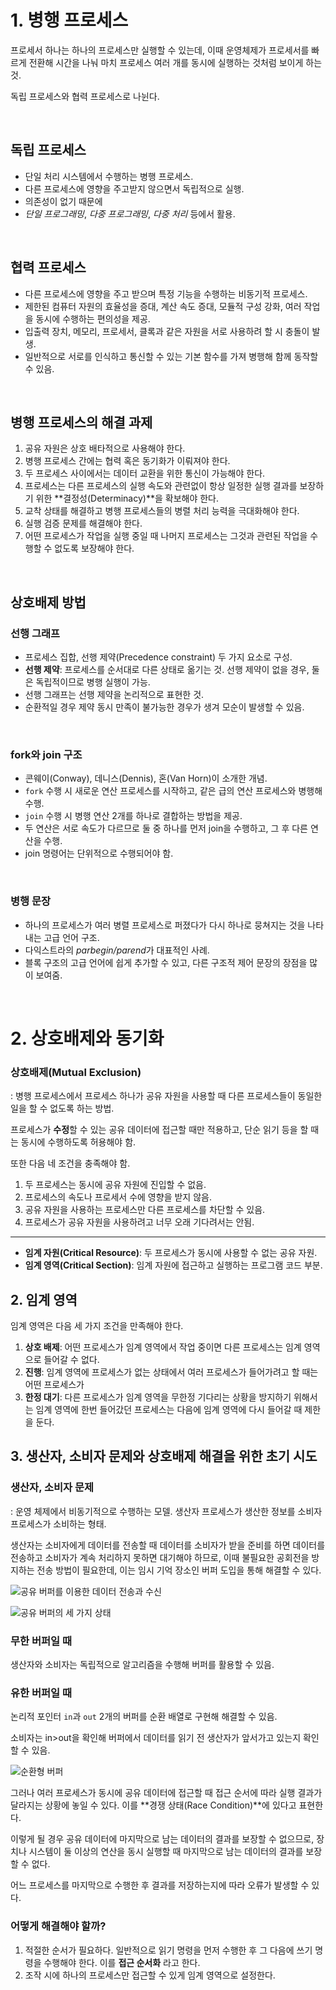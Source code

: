 # 1. 병행 프로세스
프로세서 하나는 하나의 프로세스만 실행할 수 있는데, 이때 운영체제가 프로세서를 빠르게 전환해 시간을 나눠 마치 프로세스 여러 개를 동시에 실행하는 것처럼 보이게 하는 것.

독립 프로세스와 협력 프로세스로 나뉜다.

<br>

## 독립 프로세스
- 단일 처리 시스템에서 수행하는 병행 프로세스.
- 다른 프로세스에 영향을 주고받지 않으면서 독립적으로 실행.
- 의존성이 없기 때문에 
- *단일 프로그래밍*, *다중 프로그래밍*, *다중 처리* 등에서 활용.

<br>

## 협력 프로세스
- 다른 프로세스에 영향을 주고 받으며 특정 기능을 수행하는 비동기적 프로세스.
- 제한된 컴퓨터 자원의 효율성을 증대, 계산 속도 증대, 모듈적 구성 강화, 여러 작업을 동시에 수행하는 편의성을 제공.
- 입출력 장치, 메모리, 프로세서, 클록과 같은 자원을 서로 사용하려 할 시 충돌이 발생.
- 일반적으로 서로를 인식하고 통신할 수 있는 기본 함수를 가져 병행해 함께 동작할 수 있음.

<br>

## 병행 프로세스의 해결 과제
1. 공유 자원은 상호 배타적으로 사용해야 한다.
2. 병행 프로세스 간에는 협력 혹은 동기화가 이뤄져야 한다.
3. 두 프로세스 사이에서는 데이터 교환을 위한 통신이 가능해야 한다.
4. 프로세스는 다른 프로세스의 실행 속도와 관련없이 항상 일정한 실행 결과를 보장하기 위한 **결정성(Determinacy)**을 확보해야 한다.
5. 교착 상태를 해결하고 병행 프로세스들의 병렬 처리 능력을 극대화해야 한다.
6. 실행 검증 문제를 해결해야 한다.
7. 어떤 프로세스가 작업을 실행 중일 때 나머지 프로세스는 그것과 관련된 작업을 수행할 수 없도록 보장해야 한다.

<br>

## 상호배제 방법

### 선행 그래프
- 프로세스 집합, 선행 제약(Precedence constraint) 두 가지 요소로 구성.
- **선행 제약**: 프로세스를 순서대로 다른 상태로 옮기는 것. 선행 제약이 없을 경우, 둘은 독립적이므로 병행 실행이 가능.
- 선행 그래프는 선행 제약을 논리적으로 표현한 것.
- 순환적일 경우 제약 동시 만족이 불가능한 경우가 생겨 모순이 발생할 수 있음.

<br>

### fork와 join 구조
- 콘웨이(Conway), 데니스(Dennis), 혼(Van Horn)이 소개한 개념.
- `fork` 수행 시 새로운 연산 프로세스를 시작하고, 같은 급의 연산 프로세스와 병행해 수행.
- `join` 수행 시 병행 연산 2개를 하나로 결합하는 방법을 제공.
- 두 연산은 서로 속도가 다르므로 둘 중 하나를 먼저 join을 수행하고, 그 후 다른 연산을 수행.
- join 명령어는 단위적으로 수행되어야 함.

<br>

### 병행 문장
- 하나의 프로세스가 여러 병렬 프로세스로 퍼졌다가 다시 하나로 뭉쳐지는 것을 나타내는 고급 언어 구조.
- 다익스트라의 *parbegin/parend*가 대표적인 사례.
- 블록 구조의 고급 언어에 쉽게 추가할 수 있고, 다른 구조적 제어 문장의 장점을 많이 보여줌.

<br>

# 2. 상호배제와 동기화

### 상호배제(Mutual Exclusion)
: 병행 프로세스에서 프로세스 하나가 공유 자원을 사용할 때 다른 프로세스들이 동일한 일을 할 수 없도록 하는 방법.

프로세스가 **수정**할 수 있는 공유 데이터에 접근할 때만 적용하고, 단순 읽기 등을 할 때는 동시에 수행하도록 허용해야 함.

또한 다음 네 조건을 충족해야 함.
1. 두 프로세스는 동시에 공유 자원에 진입할 수 없음.
2. 프로세스의 속도나 프로세서 수에 영향을 받지 않음.
3. 공유 자원을 사용하는 프로세스만 다른 프로세스를 차단할 수 있음.
4. 프로세스가 공유 자원을 사용하려고 너무 오래 기다려서는 안됨.

---

- **임계 자원(Critical Resource)**: 두 프로세스가 동시에 사용할 수 없는 공유 자원.
- **임계 영역(Critical Section)**: 임계 자원에 접근하고 실행하는 프로그램 코드 부분.


## 2. 임계 영역
임계 영역은 다음 세 가지 조건을 만족해야 한다.
1. **상호 배제**: 어떤 프로세스가 임계 영역에서 작업 중이면 다른 프로세스는 임계 영역으로 들어갈 수 없다.
2. **진행**: 임계 영역에 프로세스가 없는 상태에서 여러 프로세스가 들어가려고 할 때는 어떤 프로세스가 
3. **한정 대기**: 다른 프로세스가 임계 영역을 무한정 기다리는 상황을 방지하기 위해서는 임계 영역에 한번 들어갔던 프로세스는 다음에 임계 영역에 다시 들어갈 때 제한을 둔다.

## 3. 생산자, 소비자 문제와 상호배제 해결을 위한 초기 시도
### 생산자, 소비자 문제
: 운영 체제에서 비동기적으로 수행하는 모델. 생산자 프로세스가 생산한 정보를 소비자 프로세스가 소비하는 형태.

생산자는 소비자에게 데이터를 전송할 때 데이터를 소비자가 받을 준비를 하면 데이터를 전송하고 소비자가 계속 처리하지 못하면 대기해야 하므로, 이때 불필요한 공회전을 방지하는 전송 방법이 필요한데, 이는 임시 기억 장소인 버퍼 도입을 통해 해결할 수 있다.

![공유 버퍼를 이용한 데이터 전송과 수신](./static/%EA%B3%B5%EC%9C%A0%20%EB%B2%84%ED%8D%BC%EB%A5%BC%20%EC%9D%B4%EC%9A%A9%ED%95%9C%20%EB%8D%B0%EC%9D%B4%ED%84%B0%20%EC%A0%84%EC%86%A1%EA%B3%BC%20%EC%88%98%EC%8B%A0.jpg)

![공유 버퍼의 세 가지 상태](./static/%EA%B3%B5%EC%9C%A0%20%EB%B2%84%ED%8D%BC%EC%9D%98%20%EC%84%B8%20%EA%B0%80%EC%A7%80%20%EC%83%81%ED%83%9C.jpg)

### 무한 버퍼일 때
생산자와 소비자는 독립적으로 알고리즘을 수행해 버퍼를 활용할 수 있음.

### 유한 버퍼일 때
논리적 포인터 `in`과 `out` 2개의 버퍼를 순환 배열로 구현해 해결할 수 있음.

소비자는 in>out을 확인해 버퍼에서 데이터를 읽기 전 생산자가 앞서가고 있는지 확인할 수 있음.

![순환형 버퍼](./static/%EC%88%9C%ED%99%98%20%EB%B2%84%ED%8D%BC%EC%9D%98%20%EA%B5%AC%EC%A1%B0.jpg)

그러나 여러 프로세스가 동시에 공유 데이터에 접근할 때 접근 순서에 따라 실행 결과가 달라지는 상황에 놓일 수 있다. 이를 **경쟁 상태(Race Condition)**에 있다고 표현한다.

이렇게 될 경우 공유 데이터에 마지막으로 남는 데이터의 결과를 보장할 수 없으므로, 장치나 시스템이 둘 이상의 연산을 동시 실행할 때 마지막으로 남는 데이터의 결과를 보장할 수 없다.

어느 프로세스를 마지막으로 수행한 후 결과를 저장하는지에 따라 오류가 발생할 수 있다.

### 어떻게 해결해야 할까?
1. 적절한 순서가 필요하다. 일반적으로 읽기 명령을 먼저 수행한 후 그 다음에 쓰기 명령을 수행해야 한다. 이를 **접근 순서화** 라고 한다.
2. 조작 시에 하나의 프로세스만 접근할 수 있게 임계 영역으로 설정한다.